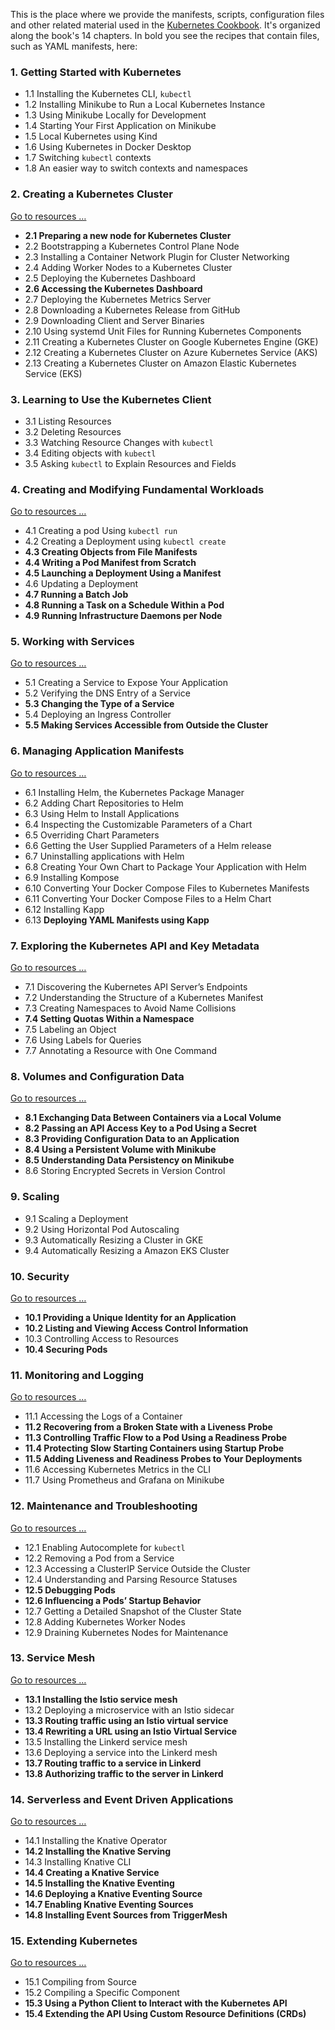 This is the place where we provide the manifests, scripts, configuration files and other related material used in the [Kubernetes Cookbook](http://shop.oreilly.com/product/0636920064947.do). It's organized along the book's 14 chapters. In bold you see the recipes that contain files, such as YAML manifests, here:

### 1. Getting Started with Kubernetes

- 1.1 Installing the Kubernetes CLI, `kubectl`
- 1.2 Installing Minikube to Run a Local Kubernetes Instance
- 1.3 Using Minikube Locally for Development
- 1.4 Starting Your First Application on Minikube
- 1.5 Local Kubernetes using Kind
- 1.6 Using Kubernetes in Docker Desktop
- 1.7 Switching `kubectl` contexts
- 1.8 An easier way to switch contexts and namespaces

### 2. Creating a Kubernetes Cluster

[Go to resources …](ch02/)

- **2.1 Preparing a new node for Kubernetes Cluster**
- 2.2 Bootstrapping a Kubernetes Control Plane Node
- 2.3 Installing a Container Network Plugin for Cluster Networking
- 2.4 Adding Worker Nodes to a Kubernetes Cluster
- 2.5 Deploying the Kubernetes Dashboard
- **2.6 Accessing the Kubernetes Dashboard**
- 2.7 Deploying the Kubernetes Metrics Server
- 2.8 Downloading a Kubernetes Release from GitHub
- 2.9 Downloading Client and Server Binaries
- 2.10 Using systemd Unit Files for Running Kubernetes Components
- 2.11 Creating a Kubernetes Cluster on Google Kubernetes Engine (GKE)
- 2.12 Creating a Kubernetes Cluster on Azure Kubernetes Service (AKS)
- 2.13 Creating a Kubernetes Cluster on Amazon Elastic Kubernetes Service (EKS)

### 3. Learning to Use the Kubernetes Client

- 3.1 Listing Resources
- 3.2 Deleting Resources
- 3.3 Watching Resource Changes with `kubectl`
- 3.4 Editing objects with `kubectl`
- 3.5 Asking `kubectl` to Explain Resources and Fields

### 4. Creating and Modifying Fundamental Workloads

[Go to resources …](ch04/)

- 4.1 Creating a pod Using `kubectl run`
- 4.2 Creating a Deployment using `kubectl create`
- **4.3 Creating Objects from File Manifests**
- **4.4 Writing a Pod Manifest from Scratch**
- **4.5 Launching a Deployment Using a Manifest**
- 4.6 Updating a Deployment
- **4.7 Running a Batch Job**
- **4.8 Running a Task on a Schedule Within a Pod**
- **4.9 Running Infrastructure Daemons per Node**

### 5. Working with Services

[Go to resources …](ch05/)

- 5.1 Creating a Service to Expose Your Application
- 5.2 Verifying the DNS Entry of a Service
- **5.3 Changing the Type of a Service**
- 5.4 Deploying an Ingress Controller
- **5.5 Making Services Accessible from Outside the Cluster**

### 6. Managing Application Manifests

[Go to resources …](ch06/)

- 6.1 Installing Helm, the Kubernetes Package Manager
- 6.2 Adding Chart Repositories to Helm
- 6.3 Using Helm to Install Applications
- 6.4 Inspecting the Customizable Parameters of a Chart
- 6.5 Overriding Chart Parameters
- 6.6 Getting the User Supplied Parameters of a Helm release
- 6.7 Uninstalling applications with Helm
- 6.8 Creating Your Own Chart to Package Your Application with Helm
- 6.9 Installing Kompose
- 6.10 Converting Your Docker Compose Files to Kubernetes Manifests
- 6.11 Converting Your Docker Compose Files to a Helm Chart
- 6.12 Installing Kapp
- 6.13 **Deploying YAML Manifests using Kapp**

### 7. Exploring the Kubernetes API and Key Metadata

[Go to resources …](ch07/)

- 7.1 Discovering the Kubernetes API Server’s Endpoints
- 7.2 Understanding the Structure of a Kubernetes Manifest
- 7.3 Creating Namespaces to Avoid Name Collisions
- **7.4 Setting Quotas Within a Namespace**
- 7.5 Labeling an Object
- 7.6 Using Labels for Queries
- 7.7 Annotating a Resource with One Command

### 8. Volumes and Configuration Data

[Go to resources …](ch08/)

- **8.1 Exchanging Data Between Containers via a Local Volume**
- **8.2 Passing an API Access Key to a Pod Using a Secret**
- **8.3 Providing Configuration Data to an Application**
- **8.4 Using a Persistent Volume with Minikube**
- **8.5 Understanding Data Persistency on Minikube**
- 8.6 Storing Encrypted Secrets in Version Control

### 9. Scaling

- 9.1 Scaling a Deployment
- 9.2 Using Horizontal Pod Autoscaling
- 9.3 Automatically Resizing a Cluster in GKE
- 9.4 Automatically Resizing a Amazon EKS Cluster

### 10. Security

[Go to resources …](ch10/)

- **10.1 Providing a Unique Identity for an Application**
- **10.2 Listing and Viewing Access Control Information**
- 10.3 Controlling Access to Resources
- **10.4 Securing Pods**

### 11. Monitoring and Logging

[Go to resources …](ch11/)

- 11.1 Accessing the Logs of a Container
- **11.2 Recovering from a Broken State with a Liveness Probe**
- **11.3 Controlling Traffic Flow to a Pod Using a Readiness Probe**
- **11.4 Protecting Slow Starting Containers using Startup Probe**
- **11.5 Adding Liveness and Readiness Probes to Your Deployments**
- 11.6 Accessing Kubernetes Metrics in the CLI
- 11.7 Using Prometheus and Grafana on Minikube

### 12. Maintenance and Troubleshooting

[Go to resources …](ch12/)

- 12.1 Enabling Autocomplete for `kubectl`
- 12.2 Removing a Pod from a Service
- 12.3 Accessing a ClusterIP Service Outside the Cluster
- 12.4 Understanding and Parsing Resource Statuses
- **12.5 Debugging Pods**
- **12.6 Influencing a Pods’ Startup Behavior**
- 12.7 Getting a Detailed Snapshot of the Cluster State
- 12.8 Adding Kubernetes Worker Nodes
- 12.9 Draining Kubernetes Nodes for Maintenance

### 13. Service Mesh

[Go to resources …](ch13/)

- **13.1 Installing the Istio service mesh**
- 13.2 Deploying a microservice with an Istio sidecar
- **13.3 Routing traffic using an Istio virtual service**
- **13.4 Rewriting a URL using an Istio Virtual Service**
- 13.5 Installing the Linkerd service mesh
- 13.6 Deploying a service into the Linkerd mesh
- **13.7 Routing traffic to a service in Linkerd**
- **13.8 Authorizing traffic to the server in Linkerd**

### 14. Serverless and Event Driven Applications

[Go to resources …](ch14/)

- 14.1 Installing the Knative Operator
- **14.2 Installing the Knative Serving**
- 14.3 Installing Knative CLI
- **14.4 Creating a Knative Service**
- **14.5 Installing the Knative Eventing**
- **14.6 Deploying a Knative Eventing Source**
- **14.7 Enabling Knative Eventing Sources**
- **14.8 Installing Event Sources from TriggerMesh**

### 15. Extending Kubernetes

[Go to resources …](ch15/)

- 15.1 Compiling from Source
- 15.2 Compiling a Specific Component
- **15.3 Using a Python Client to Interact with the Kubernetes API**
- **15.4 Extending the API Using Custom Resource Definitions (CRDs)**
